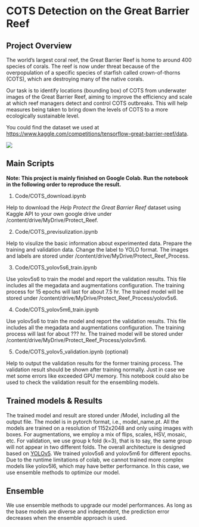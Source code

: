 # COTS Detection on the Great Barrier Reef
## Project Overview
The world’s largest coral reef, the Great Barrier Reef is home to around 400 species of corals. The reef is now under threat because of the overpopulation of a specific species of starfish called crown-of-thorns (COTS), which are destroying many of the native corals.

Our task is to identify locations (bounding box) of COTS from underwater images of the Great Barrier Reef, aiming to improve the efficiency and scale at which reef managers detect and control COTS outbreaks. This will help measures being taken to bring down the levels of COTS to a more ecologically sustainable level.

You could find the dataset we used at https://www.kaggle.com/competitions/tensorflow-great-barrier-reef/data.

![](Image/COTS.png)

## Main Scripts
**Note: This project is mainly finished on Google Colab. Run the notebook in the following order to reproduce the result.**

1. Code/COTS_download.ipynb

  Help to download the *Help Protect the Great Barrier Reef* dataset using Kaggle API to your own google drive under  /content/drive/MyDrive/Protect_Reef.

2. Code/COTS_previsulization.ipynb

  Help to visulize the basic information about experimented data. Prepare the training and validation data. Change the label to YOLO format. The images and labels are stored under  /content/drive/MyDrive/Protect_Reef_Process.

3. Code/COTS_yolov5s6_train.ipynb

  Use yolov5s6 to train the model and report the validation results. This file includes all the megadata and augmentations configuration. The training process for 15 epochs will last for about 7.5 hr. The trained model will be stored under /content/drive/MyDrive/Protect_Reef_Process/yolov5s6.

4. Code/COTS_yolov5m6_train.ipynb

  Use yolov5s6 to train the model and report the validation results. This file includes all the megadata and augmentations configuration. The training process will last for about ??? hr. The trained model will be stored under /content/drive/MyDrive/Protect_Reef_Process/yolov5m6.
 
5. Code/COTS_yolov5_validation.ipynb (optional)

  Help to output the validation results for the former training process. The validation result should be shown after training normally. Just in case we met some errors like exceeded GPU memory. This notebook could also be used to check the validation result for the ensembling models.

## Trained models & Results
The trained model and result are stored under /Model, including all the output file. The model is in pytorch format, i.e., model_name.pt. All the models are trained on a resolution of 1152x2048 and only using images with boxes. For augmentations, we employ a mix of flips, scales, HSV, mosaic, etc. For validation, we use group k fold (k=3), that is to say, the same group will not appear in two different folds. The overall architecture is designed based on [YOLOv5](https://github.com/ultralytics/yolov5). We trained yolov5s6 and yolov5m6 for different epochs. Due to the runtime limitations of colab, we cannot trained more complex models like yolov5l6, which may have better performance. In this case, we use ensemble methods to optimize our model. 

## Ensemble
We use ensemble methods to upgrade our model performances. As long as the base models are diverse and independent, the prediction error decreases when the ensemble approach is used.
